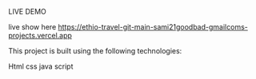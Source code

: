 LIVE DEMO

live show here  https://ethio-travel-git-main-sami21goodbad-gmailcoms-projects.vercel.app


This project is built using the following technologies:

Html
css
java script
